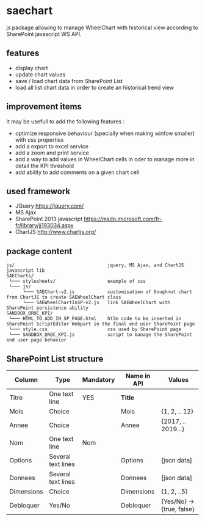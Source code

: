 # saechart
js package allowing to manage WheelChart with historical view according to SharePoint javascript WS API.

## features
+ display chart
+ update chart values
+ save / load chart data from SharePoint List
+ load all list chart data in order to create an historical trend view

## improvement items
It may be usefull to add the following features :
+ optimize responsive behaviour (specially when making winfow smaller) with css properties
+ add a export to excel service
+ add a zoom and print service
+ add a way to add values in WheelChart cells in oder to manage more in detail the KPI threshold
+ add ability to add comments on a given chart cell

## used framework
+ JQuery https://jquery.com/
+ MS Ajax
+ SharePoint 2013 javascript https://msdn.microsoft.com/fr-fr/library/jj193034.aspx
+ ChartJS http://www.chartjs.org/

## package content
```
js/                                  jquery, MS Ajax, and ChartJS javascript lib
SAECharts/
 └─── stylesheets/                   exemple of css
 └─── js/
      └─── SAEChart-v2.js            customisation of Doughnut chart from ChartJS to create SAEWheelChart class
      └─── SAEWheelChartInSP-v2.js   link SAEWheelChart with SharePoint persistence ability
SANDBOX_QRQC_KPI/
 └─── HTML_TO_ADD_IN_SP_PAGE.html    htlm code to be inserted in SharePoint ScriptEditor Webpart in the final end user SharePoint page
 └─── style.css                      css used by SharePoint page
 └─── SANDBOX_QRQC_KPI.js            script to manage the SharePoint end user page behavior
```
## SharePoint List structure
Column | Type | Mandatory | Name in API | Values
-- | -- | -- | -- | --
Titre | One text line | YES | **Title** | 
Mois | Choice | | Mois | {1, 2, .. 12}
Annee | Choice | | Annee | {2017, .. 2019...}
Nom | One text line | Nom | 
Options | Several text lines | | Options | [json data]
Donnees | Several text lines | | Donnees | [json data]
Dimensions | Choice | | Dimensions | {1, 2, ..5}
Debloquer | Yes/No | | Debloquer | {Yes/No} -> {true, false}

